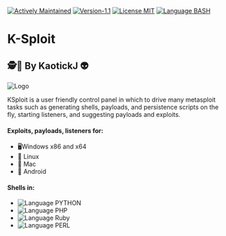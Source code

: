 [![Actively Maintained](https://img.shields.io/badge/Maintenance%20Level-Actively%20Maintained-green.svg)](https://gist.github.com/cheerfulstoic/d107229326a01ff0f333a1d3476e068d) [![Version-1.1](https://img.shields.io/badge/Version-1.1-green)](https://img.shields.io/badge/Version-1.1-green) [![License MIT](https://img.shields.io/badge/License-MIT-blue)](https://github.com/kaotickj/DigEm/blob/main/LICENSE) [![Language BASH](https://img.shields.io/badge/Language-BASH-red)](https://www.gnu.org/software/bash/)
# K-Sploit
## 🕵🔎 By KaotickJ 👽 

![Logo](https://kdgwebsolutions.com/assets/img/ksploit2-0.png)

KSploit is a user friendly control panel in which to drive many metasploit tasks such as generating shells, payloads, and persistence scripts on the fly, starting listeners, and suggesting payloads and exploits.
#### Exploits, payloads, listeners for:
* 🖥Windows x86 and x64
* 🐧 Linux
* 🍎 Mac
* 🤖 Android
 
#### Shells in:
* ![Language PYTHON](https://img.shields.io/badge/Python-red)
* ![Language PHP](https://img.shields.io/badge/PHP%208-red)
* ![Language Ruby](https://img.shields.io/badge/Ruby-red)
* ![Language PERL](https://img.shields.io/badge/Perl-red)
 


 